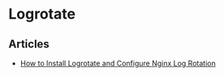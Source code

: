 # Logrotate

## Articles
* [How to Install Logrotate and Configure Nginx Log Rotation](https://linoxide.com/install-logrotate-configure-nginx-log-rotation/)

